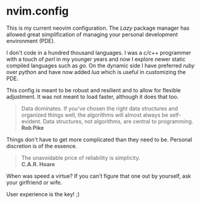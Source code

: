 # nvim.config

This is my current neovim configuration.  The _Lazy_ package manager has
allowed great simplification of managing your personal development environment
(PDE).

I don't code in a hundred thousand languages.  I was a _c/c++_ programmer
with a touch of _perl_ in my younger years and now I explore newer static
compiled languages such as _go_.  On the dynamic side I have preferred _ruby_
over _python_ and have now added _lua_ which is useful in customizing the PDE.

This config is meant to be robust and resilient and to allow for flexible
adjustment.  It was not meant to load faster, although it does that too.

> Data dominates. If you’ve chosen the right data structures and organized
> things well, the algorithms will almost always be self-evident.
> Data structures, not algorithms, are central to programming.  
> **Rob Pike**

Things don't have to get more complicated than they need to be.
Personal discretion is of the essence.

> The unavoidable price of reliability is simplicity.  
> **C.A.R. Hoare**

When was speed a virtue?  If you can't figure that one out by yourself,
ask your girlfriend or wife.

User experience is the key! ;)

